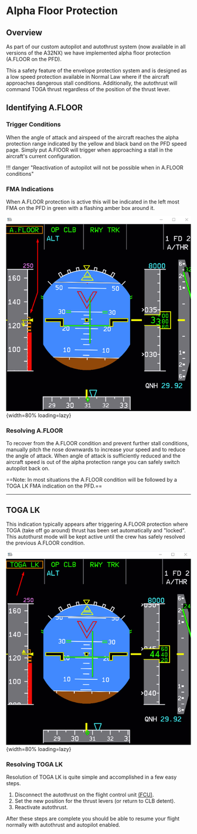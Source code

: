 # Alpha Floor Protection

## Overview

As part of our custom autopilot and autothrust system (now available in all versions of the A32NX) we have implemented alpha floor protection (A.FLOOR on the PFD). 

This a safety feature of the envelope protection system and is designed as a low speed protection available in Normal Law where if the aircraft approaches dangerous stall conditions. Additionally, the autothrust will command TOGA thrust regardless of the position of the thrust lever.  

## Identifying A.FLOOR

### Trigger Conditions

When the angle of attack and airspeed of the aircraft reaches the alpha protection range indicated by the yellow and black band on the PFD speed page. Simply put A.FlOOR will trigger when approaching a stall in the aircraft's current configuration.

!!! danger "Reactivation of autopilot will not be possible when in A.FLOOR conditions"

### FMA Indications

When A.FLOOR protection is active this will be indicated in the left most FMA on the PFD in green with a flashing amber box around it. 

![A.FLOOR](../assets/feature-guides/afloor1.png){width=80% loading=lazy}

### Resolving A.FLOOR

To recover from the A.FLOOR condition and prevent further stall conditions, manually pitch the nose downwards to increase your speed and to reduce the angle of attack. When angle of attack is sufficiently reduced and the aircraft speed is out of the alpha protection range you can safely switch autopilot back on. 

==Note: In most situations the A.FLOOR condition will be followed by a TOGA LK FMA indication on the PFD.==

---

## TOGA LK

This indication typically appears after triggering A.FLOOR protection where TOGA (take off go around) thrust has been set automatically and "locked". This autothurst mode will be kept active until the crew has safely resolved the previous A.FLOOR condition. 

![tglk](../assets/feature-guides/tglk1.png){width=80% loading=lazy}

### Resolving TOGA LK

Resolution of TOGA LK is quite simple and accomplished in a few easy steps.

1. Disconnect the autothrust on the flight control unit [(FCU)](../../pilots-corner/a32nx-briefing/flight-deck/glareshield/fcu.md).
2. Set the new position for the thrust levers (or return to CLB detent).
3. Reactivate autothrust. 

After these steps are complete you should be able to resume your flight normally with autothrust and autopilot enabled. 